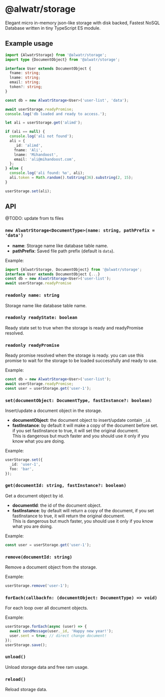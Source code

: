 # @alwatr/storage

Elegant micro in-memory json-like storage with disk backed, Fastest NoSQL Database written in tiny TypeScript ES module.

## Example usage

```ts
import {AlwatrStorage} from '@alwatr/storage';
import type {DocumentObject} from '@alwatr/storage';

interface User extends DocumentObject {
  fname: string;
  lname: string;
  email: string;
  token?: string;
}

const db = new AlwatrStorage<User>('user-list', 'data');

await userStorage.readyPromise;
console.log('db loaded and ready to access.');

let ali = userStorage.get('alimd');

if (ali == null) {
  console.log('ali not found');
  ali = {
    _id: 'alimd',
    fname: 'Ali',
    lname: 'Mihandoost',
    email: 'ali@mihandoost.com',
  };
} else {
  console.log('ali found: %o', ali);
  ali.token = Math.random().toString(36).substring(2, 15);
}

userStorage.set(ali);
```

## API

@TODO: update from ts files

### `new AlwatrStorage<DocumentType>(name: string, pathPrefix = 'data')`

- **name**: Storage name like database table name.
- **pathPrefix**: Saved file path prefix (default is `data`).

Example:

```ts
import {AlwatrStorage, DocumentObject} from '@alwatr/storage';
interface User extends DocumentObject {...}
const db = new AlwatrStorage<User>('user-list');
await userStorage.readyPromise
```

### `readonly name: string`

Storage name like database table name.

### `readonly readyState: boolean`

Ready state set to true when the storage is ready and readyPromise resolved.

### `readonly readyPromise`

Ready promise resolved when the storage is ready.
you can use this promise to wait for the storage to be loaded successfully and ready to use.

Example:

```ts
const db = new AlwatrStorage<User>('user-list');
await userStorage.readyPromise;
const user = userStorage.get('user-1');
```

### `set(documentObject: DocumentType, fastInstance?: boolean)`

Insert/update a document object in the storage.

- **documentObject**: the document object to insert/update contain `_id`.
- **fastInstance**: by default it will make a copy of the document before set.  
  if you set fastInstance to true, it will set the original document.  
  This is dangerous but much faster and you should use it only if you know what you are doing.

Example:

```ts
userStorage.set({
  _id: 'user-1',
  foo: 'bar',
});
```

### `get(documentId: string, fastInstance?: boolean)`

Get a document object by id.

- **documentId**: the id of the document object.
- **fastInstance**: by default will return a copy of the document, if you set fastInstance to true, it will return the original document.  
  This is dangerous but much faster, you should use it only if you know what you are doing.

Example:

```ts
const user = userStorage.get('user-1');
```

### `remove(documentId: string)`

Remove a document object from the storage.

Example:

```ts
userStorage.remove('user-1');
```

### `forEach(callbackfn: (documentObject: DocumentType) => void)`

For each loop over all document objects.

Example:

```ts
userStorage.forEach(async (user) => {
  await sendMessage(user._id, 'Happy new year!');
  user.sent = true; // direct change document!
});
userStorage.save();
```

### `unload()`

Unload storage data and free ram usage.

### `reload()`

Reload storage data.
